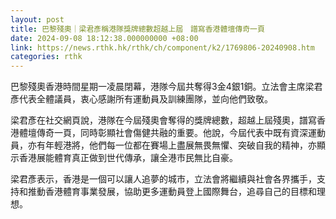 ```yaml
---
layout: post
title: 巴黎殘奧｜梁君彥稱港隊獎牌總數超越上屆　譜寫香港體壇傳奇一頁
date: 2024-09-08 18:12:38.000000000 +08:00
link: https://news.rthk.hk/rthk/ch/component/k2/1769806-20240908.htm
categories: rthk
---
```


巴黎殘奧香港時間星期一凌晨閉幕，港隊今屆共奪得3金4銀1銅。立法會主席梁君彥代表全體議員，衷心感謝所有運動員及訓練團隊，並向他們致敬。

梁君彥在社交網頁說，港隊在今屆殘奧會奪得的獎牌總數，超越上屆殘奧，譜寫香港體壇傳奇一頁，同時彰顯社會傷健共融的重要。他說，今屆代表中既有資深運動員，亦有年輕港將，他們每一位都在賽場上盡展無畏無懼、突破自我的精神，亦顯示香港展能體育真正做到世代傳承，讓全港市民無比自豪。

梁君彥表示，香港是一個可以讓人追夢的城市，立法會將繼續與社會各界攜手，支持和推動香港體育事業發展，協助更多運動員登上國際舞台，追尋自己的目標和理想。
